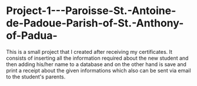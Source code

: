 # Project-1---Paroisse-St.-Antoine-de-Padoue-Parish-of-St.-Anthony-of-Padua-
This is a small project that I created after receiving my certificates.
It consists of inserting all the information required about the new student and then adding his/her name to a database and on the other hand is save and print a receipt about the given informations which also can be sent via email to the student's parents.
